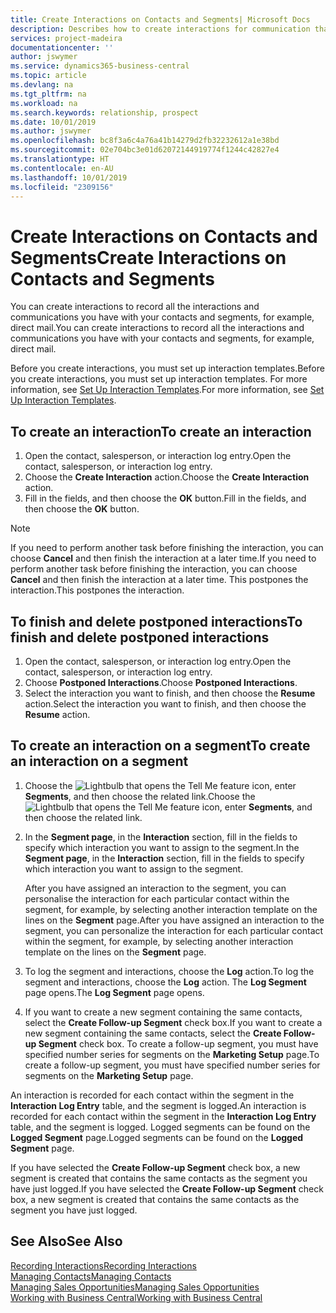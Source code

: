 ```yaml
---
title: Create Interactions on Contacts and Segments| Microsoft Docs
description: Describes how to create interactions for communication that you have with your contacts and segments in Business Central, for example, direct mail.
services: project-madeira
documentationcenter: ''
author: jswymer
ms.service: dynamics365-business-central
ms.topic: article
ms.devlang: na
ms.tgt_pltfrm: na
ms.workload: na
ms.search.keywords: relationship, prospect
ms.date: 10/01/2019
ms.author: jswymer
ms.openlocfilehash: bc8f3a6c4a76a41b14279d2fb32232612a1e38bd
ms.sourcegitcommit: 02e704bc3e01d62072144919774f1244c42827e4
ms.translationtype: HT
ms.contentlocale: en-AU
ms.lasthandoff: 10/01/2019
ms.locfileid: "2309156"
---
```

# <a name="create-interactions-on-contacts-and-segments"></a><span data-ttu-id="022cd-103">Create Interactions on Contacts and Segments</span><span class="sxs-lookup"><span data-stu-id="022cd-103">Create Interactions on Contacts and Segments</span></span>
<span data-ttu-id="022cd-104">You can create interactions to record all the interactions and communications you have with your contacts and segments, for example, direct mail.</span><span class="sxs-lookup"><span data-stu-id="022cd-104">You can create interactions to record all the interactions and communications you have with your contacts and segments, for example, direct mail.</span></span>

<span data-ttu-id="022cd-105">Before you create interactions, you must set up interaction templates.</span><span class="sxs-lookup"><span data-stu-id="022cd-105">Before you create interactions, you must set up interaction templates.</span></span> <span data-ttu-id="022cd-106">For more information, see  [Set Up Interaction Templates](marketing-interactions.md).</span><span class="sxs-lookup"><span data-stu-id="022cd-106">For more information, see  [Set Up Interaction Templates](marketing-interactions.md).</span></span>

## <a name="to-create-an-interaction"></a><span data-ttu-id="022cd-107">To create an interaction</span><span class="sxs-lookup"><span data-stu-id="022cd-107">To create an interaction</span></span>
1. <span data-ttu-id="022cd-108">Open the contact, salesperson, or interaction log entry.</span><span class="sxs-lookup"><span data-stu-id="022cd-108">Open the contact, salesperson, or interaction log entry.</span></span>
2. <span data-ttu-id="022cd-109">Choose the **Create Interaction** action.</span><span class="sxs-lookup"><span data-stu-id="022cd-109">Choose the **Create Interaction** action.</span></span>
3. <span data-ttu-id="022cd-110">Fill in the fields, and then choose the **OK** button.</span><span class="sxs-lookup"><span data-stu-id="022cd-110">Fill in the fields, and then choose the **OK** button.</span></span>

> [!NOTE]  
>   <span data-ttu-id="022cd-111">If you need to perform another task before finishing the interaction, you can choose **Cancel** and then finish the interaction at a later time.</span><span class="sxs-lookup"><span data-stu-id="022cd-111">If you need to perform another task before finishing the interaction, you can choose **Cancel** and then finish the interaction at a later time.</span></span> <span data-ttu-id="022cd-112">This postpones the interaction.</span><span class="sxs-lookup"><span data-stu-id="022cd-112">This postpones the interaction.</span></span>

## <a name="to-finish-and-delete-postponed-interactions"></a><span data-ttu-id="022cd-113">To finish and delete postponed interactions</span><span class="sxs-lookup"><span data-stu-id="022cd-113">To finish and delete postponed interactions</span></span>
1. <span data-ttu-id="022cd-114">Open the contact, salesperson, or interaction log entry.</span><span class="sxs-lookup"><span data-stu-id="022cd-114">Open the contact, salesperson, or interaction log entry.</span></span>
2. <span data-ttu-id="022cd-115">Choose **Postponed Interactions**.</span><span class="sxs-lookup"><span data-stu-id="022cd-115">Choose **Postponed Interactions**.</span></span>
3. <span data-ttu-id="022cd-116">Select the interaction you want to finish, and then choose the **Resume** action.</span><span class="sxs-lookup"><span data-stu-id="022cd-116">Select the interaction you want to finish, and then choose the **Resume** action.</span></span>

## <a name="to-create-an-interaction-on-a-segment"></a><span data-ttu-id="022cd-117">To create an interaction on a segment</span><span class="sxs-lookup"><span data-stu-id="022cd-117">To create an interaction on a segment</span></span>
1. <span data-ttu-id="022cd-118">Choose the ![Lightbulb that opens the Tell Me feature](media/ui-search/search_small.png "Tell me what you want to do") icon, enter **Segments**, and then choose the related link.</span><span class="sxs-lookup"><span data-stu-id="022cd-118">Choose the ![Lightbulb that opens the Tell Me feature](media/ui-search/search_small.png "Tell me what you want to do") icon, enter **Segments**, and then choose the related link.</span></span>
2. <span data-ttu-id="022cd-119">In the **Segment page**, in the **Interaction** section, fill in the fields to specify which interaction you want to assign to the segment.</span><span class="sxs-lookup"><span data-stu-id="022cd-119">In the **Segment page**, in the **Interaction** section, fill in the fields to specify which interaction you want to assign to the segment.</span></span>

    <span data-ttu-id="022cd-120">After you have assigned an interaction to the segment, you can personalise the interaction for each particular contact within the segment, for example, by selecting another interaction template on the lines on the **Segment** page.</span><span class="sxs-lookup"><span data-stu-id="022cd-120">After you have assigned an interaction to the segment, you can personalize the interaction for each particular contact within the segment, for example, by selecting another interaction template on the lines on the **Segment** page.</span></span>  
3. <span data-ttu-id="022cd-121">To log the segment and interactions, choose the **Log** action.</span><span class="sxs-lookup"><span data-stu-id="022cd-121">To log the segment and interactions, choose the **Log** action.</span></span> <span data-ttu-id="022cd-122">The **Log Segment** page opens.</span><span class="sxs-lookup"><span data-stu-id="022cd-122">The **Log Segment** page opens.</span></span>
4. <span data-ttu-id="022cd-123">If you want to create a new segment containing the same contacts, select the **Create Follow-up Segment** check box.</span><span class="sxs-lookup"><span data-stu-id="022cd-123">If you want to create a new segment containing the same contacts, select the **Create Follow-up Segment** check box.</span></span> <span data-ttu-id="022cd-124">To create a follow-up segment, you must have specified number series for segments on the **Marketing Setup** page.</span><span class="sxs-lookup"><span data-stu-id="022cd-124">To create a follow-up segment, you must have specified number series for segments on the **Marketing Setup** page.</span></span>

<span data-ttu-id="022cd-125">An interaction is recorded for each contact within the segment in the **Interaction Log Entry** table, and the segment is logged.</span><span class="sxs-lookup"><span data-stu-id="022cd-125">An interaction is recorded for each contact within the segment in the **Interaction Log Entry** table, and the segment is logged.</span></span> <span data-ttu-id="022cd-126">Logged segments can be found on the **Logged Segment** page.</span><span class="sxs-lookup"><span data-stu-id="022cd-126">Logged segments can be found on the **Logged Segment** page.</span></span>

<span data-ttu-id="022cd-127">If you have selected the **Create Follow-up Segment** check box, a new segment is created that contains the same contacts as the segment you have just logged.</span><span class="sxs-lookup"><span data-stu-id="022cd-127">If you have selected the **Create Follow-up Segment** check box, a new segment is created that contains the same contacts as the segment you have just logged.</span></span>

## <a name="see-also"></a><span data-ttu-id="022cd-128">See Also</span><span class="sxs-lookup"><span data-stu-id="022cd-128">See Also</span></span>
[<span data-ttu-id="022cd-129">Recording Interactions</span><span class="sxs-lookup"><span data-stu-id="022cd-129">Recording Interactions</span></span>](marketing-interactions.md)  
[<span data-ttu-id="022cd-130">Managing Contacts</span><span class="sxs-lookup"><span data-stu-id="022cd-130">Managing Contacts</span></span>](marketing-contacts.md)  
[<span data-ttu-id="022cd-131">Managing Sales Opportunities</span><span class="sxs-lookup"><span data-stu-id="022cd-131">Managing Sales Opportunities</span></span>](marketing-manage-sales-opportunities.md)  
[<span data-ttu-id="022cd-132">Working with Business Central</span><span class="sxs-lookup"><span data-stu-id="022cd-132">Working with Business Central</span></span>](ui-work-product.md)
